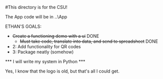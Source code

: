 #This directory is for the CSU!

The App code will be in ..\App

ETHAN'S GOALS:
* ~~Create a functioning demo with a ui~~ DONE
	- ~~Must take code, translate into data, and send to spreadsheet~~ DONE
* 2: Add functionality for QR codes
* 3: Package neatly (somehow)

*** I will write my system in Python ***

Yes, I know that the logo is old, but that's all I could get.

